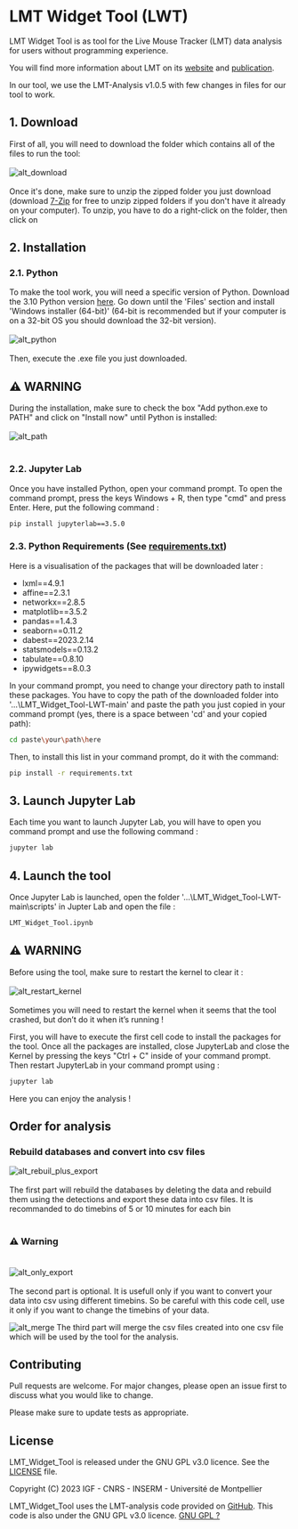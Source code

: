 # LMT Widget Tool (LWT)

LMT Widget Tool is as tool for the Live Mouse Tracker (LMT) data analysis for users without programming experience.

You will find more information about LMT on its [website](https://livemousetracker.org/) and [publication](https://www.nature.com/articles/s41551-019-0396-1.epdf?shared_access_token=8wpLBUUytAaGAtXL96vwIdRgN0jAjWel9jnR3ZoTv0MWp3GqbF86Gf14i30j-gtSG2ayVLmU-s57ZbhM2WJjw18inKlRYt31Cg_hLJbPCqlKdjWBImyT1OrH5tewfPqUthmWceoct6RVAL_Vt8H-Og%3D%3D).

In our tool, we use the LMT-Analysis v1.0.5 with few changes in files for our tool to work.

## 1. Download

First of all, you will need to download the folder which contains all of the files to run the tool:<br><br>
![alt_download](https://github.com/PaulCarrascosa/LMT_Widget_Tool-LWT/blob/main/media/images/Download.jpg)<br><br>
Once it's done, make sure to unzip the zipped folder you just download (download [7-Zip](https://www.7-zip.org/download.html) for free to unzip zipped folders if you don't have it already on your computer). To unzip, you have to do a right-click on the folder, then click on 

## 2. Installation
### 2.1. Python

To make the tool work, you will need a specific version of Python. Download the 3.10 Python version [here](https://www.python.org/downloads/release/python-31011/). Go down until the 'Files' section and install 'Windows installer (64-bit)' (64-bit is recommended but if your computer is on a 32-bit OS you should download the 32-bit version).<br><br>
![alt_python](https://github.com/PaulCarrascosa/LMT_Widget_Tool-LWT/blob/main/media/images/Python.jpg)<br><br>
Then, execute the .exe file you just downloaded.

## :warning: WARNING<br>
During the installation, make sure to check the box "Add python.exe to PATH" and click on "Install now" until Python is installed:<br><br>
![alt_path](https://github.com/PaulCarrascosa/LMT_Widget_Tool-LWT/blob/main/media/images/Path.jpg)<br><br>


### 2.2. Jupyter Lab

Once you have installed Python, open your command prompt. To open the command prompt, press the keys Windows + R, then type "cmd" and press Enter. Here, put the following command :

```bash
pip install jupyterlab==3.5.0
```

### 2.3. Python Requirements (See [requirements.txt](requirements.txt))

Here is a visualisation of the packages that will be downloaded later :<br>
- lxml==4.9.1
- affine==2.3.1
- networkx==2.8.5
- matplotlib==3.5.2
- pandas==1.4.3
- seaborn==0.11.2
- dabest==2023.2.14
- statsmodels==0.13.2
- tabulate==0.8.10
- ipywidgets==8.0.3

In your command prompt, you need to change your directory path to install these packages. You have to copy the path of the downloaded folder into '...\LMT_Widget_Tool-LWT-main' and paste the path you just copied in your command prompt (yes, there is a space between 'cd' and your copied path):
```bash
cd paste\your\path\here
```

Then, to install this list in your command prompt, do it with the command:
```bash
pip install -r requirements.txt
```

## 3. Launch Jupyter Lab

Each time you want to launch Jupyter Lab, you will have to open you command prompt and use the following command :

```bash
jupyter lab
```

## 4. Launch the tool

Once Jupyter Lab is launched, open the folder '...\LMT_Widget_Tool-LWT-main\scripts' in Jupter Lab and open the file :

```bash
LMT_Widget_Tool.ipynb
```

## :warning: WARNING

Before using the tool, make sure to restart the kernel to clear it :<br><br>
![alt_restart_kernel](https://github.com/PaulCarrascosa/LMT_Widget_Tool-LWT/blob/main/media/images/Restart_kernel.jpg)<br><br>
Sometimes you will need to restart the kernel when it seems that the tool crashed, but don’t do it when it’s running !


First, you will have to execute the first cell code to install the packages for the tool. Once all the packages are installed, close JupyterLab and close the Kernel by pressing the keys "Ctrl + C" inside of your command prompt. Then restart JupyterLab in your command prompt using :

```bash
jupyter lab
```

Here you can enjoy the analysis !

## Order for analysis

### Rebuild databases and convert into csv files

![alt_rebuil_plus_export](https://github.com/PaulCarrascosa/LMT_Widget_Tool-LWT/blob/main/media/images/Rebuild_plus_export.jpg)<br><br>
The first part will rebuild the databases by deleting the data and rebuild them using the detections and export these data into csv files. It is recommanded to do timebins of 5 or 10 minutes for each bin<br><br>

### :warning: Warning <br><br>
![alt_only_export](https://github.com/PaulCarrascosa/LMT_Widget_Tool-LWT/blob/main/media/images/Only_export.jpg)<br><br>
The second part is optional. It is usefull only if you want to convert your data into csv using different timebins. So be careful with this code cell, use it only if you want to change the timebins of your data.

![alt_merge](https://github.com/PaulCarrascosa/LMT_Widget_Tool-LWT/blob/main/media/images/Merge.jpg)
The third part will merge the csv files created into one csv file which will be used by the tool for the analysis.

## Contributing

Pull requests are welcome. For major changes, please open an issue first
to discuss what you would like to change.

Please make sure to update tests as appropriate.

## License

LMT_Widget_Tool is released under the GNU GPL v3.0 licence. See the [LICENSE](LICENSE) file.

Copyright (C) 2023 IGF - CNRS - INSERM - Université de Montpellier

LMT_Widget_Tool uses the LMT-analysis code provided on [GitHub](https://github.com/fdechaumont/lmt-analysis). This code is also under the GNU GPL v3.0 licence.
[GNU GPL ?](https://choosealicense.com/licenses/mit/)
